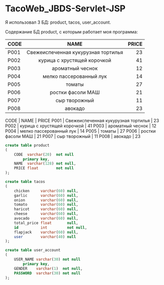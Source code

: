 # TacoWeb_JBDS-Servlet-JSP
Я использовал 3 БД: product, tacos, user_account.

Содержание БД product, с которым работает моя программа:

| CODE          | NAME                           | PRICE |
| ------------- |:-----------------------------: | -----:|
| P001     | Свежеиспеченная кукурузная тортилья | 23    |
| P002     | курица с хрустящей корочкой         | 41    |
| P003     | ароматный чеснок                    | 12    |
| P004     | мелко пассерованный лук             | 14    |
| P005     | томаты                              | 27    |
| P006     | ростки фасоли МАШ                   | 21    |
| P007     | сыр творожный                       | 11    |
| P008     | авокадо                             | 23    |


CODE | NAME                                |  PRICE
P001 | Свежеиспеченная кукурузная тортилья |  23
P002 | курица с хрустящей корочкой         |  41
P003 | ароматный чеснок                    |  12
P004 | мелко пассерованный лук             |  14
P005 | томаты                              |  27
P006 | ростки фасоли МАШ                   |  21
P007 | сыр творожный                       |  11
P008 | авокадо                             |  23

```sql
create table product
(
    CODE  varchar(20)  not null
        primary key,
    NAME  varchar(128) not null,
    PRICE float        not null
);
```

```sql
create table tacos
(
    chicken     varchar(60) null,
    garlic      varchar(60) null,
    onion       varchar(60) null,
    tomato      varchar(60) null,
    haricot     varchar(60) null,
    cheese      varchar(60) null,
    avocado     varchar(60) null,
    total_price float       null,
    id          int         not null,
    flapjack    varchar(60) null,
    user        varchar(40) null
);
```
```sql
create table user_account
(
    USER_NAME varchar(30) not null
        primary key,
    GENDER    varchar(1)  not null,
    PASSWORD  varchar(30) not null
);
```
